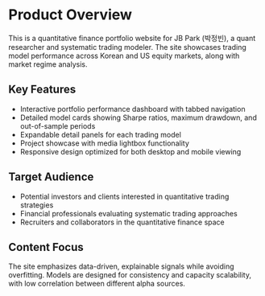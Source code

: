 # Product Overview

This is a quantitative finance portfolio website for JB Park (박정빈), a quant researcher and systematic trading modeler. The site showcases trading model performance across Korean and US equity markets, along with market regime analysis.

## Key Features

- Interactive portfolio performance dashboard with tabbed navigation
- Detailed model cards showing Sharpe ratios, maximum drawdown, and out-of-sample periods
- Expandable detail panels for each trading model
- Project showcase with media lightbox functionality
- Responsive design optimized for both desktop and mobile viewing

## Target Audience

- Potential investors and clients interested in quantitative trading strategies
- Financial professionals evaluating systematic trading approaches
- Recruiters and collaborators in the quantitative finance space

## Content Focus

The site emphasizes data-driven, explainable signals while avoiding overfitting. Models are designed for consistency and capacity scalability, with low correlation between different alpha sources.